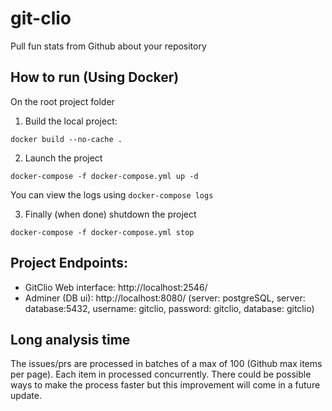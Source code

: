 # git-clio

Pull fun stats from Github about your repository

## How to run (Using Docker)
On the root project folder

1. Build the local project:
```shell
docker build --no-cache .
```

2. Launch the project
```shell
docker-compose -f docker-compose.yml up -d
```
You can view the logs using `docker-compose logs`

3. Finally (when done) shutdown the project
```shell
docker-compose -f docker-compose.yml stop
```

## Project Endpoints:
- GitClio Web interface: http://localhost:2546/
- Adminer (DB ui): http://localhost:8080/ (server: postgreSQL, server: database:5432, username: gitclio, password: gitclio, database: gitclio)

## Long analysis time
The issues/prs are processed in batches of a max of 100 (Github max items per page). Each item in processed concurrently. There could be possible ways to make the process faster but this improvement will come in a future update. 
